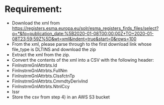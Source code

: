 # Requirement:

- Download the xml from https://registers.esma.europa.eu/solr/esma_registers_firds_files/select?q=*&fq=publication_date:%5B2020-01-08T00:00:00Z+TO+2020-01-08T23:59:59Z%5D&wt=xml&indent=true&start=0&rows=100
- From the xml, please parse through to the first download link whose file_type is DLTINS and download the zip
- Extract the xml from the zip.
- Convert the contents of the xml into a CSV with the following header:
- FinInstrmGnlAttrbts.Id
- FinInstrmGnlAttrbts.FullNm
- FinInstrmGnlAttrbts.ClssfctnTp
- FinInstrmGnlAttrbts.CmmdtyDerivInd
- FinInstrmGnlAttrbts.NtnlCcy
- Issr
- Store the csv from step 4) in an AWS S3 bucket
